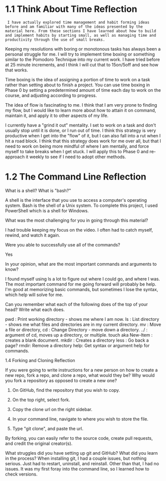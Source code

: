 # 1.1 Think About Time Reflection

     I have actually explored time management and habit forming ideas before and am familiar with many of the ideas presented by the material here. From these sections I have learned about how to build and implement habits by starting small, as well as managing time and productivity through the use of small breaks. 

   Keeping my resolutions with boring or monotonous tasks has always been a personal struggle for me. I will try to implement time boxing or something similar to the Pomodoro Technique into my current work. I have tried before at 25 minute increments, and I think I will cut that to 15on/5off and see how that works.

   Time boxing is the idea of assigning a portion of time to work on a task rather than setting about to finish a project. You can use time boxing in Phase 0 by setting a predetermined amount of time each day to work on the course, and adjusting according to progress.

   The idea of flow is fascinating to me. I think that I am very prone to finding my flow, but I would like to learn more about how to attain it on command, maintain it, and apply it to other aspects of my life. 

   I currently have a "grind it out" mentality. I set to work on a task and don't usually stop until it is done, or I run out of time. I think this strategy is very productive when I get into the "flow" of it, but I can also fall into a rut when I hit a road block. I think that this strategy does work for me over all, but that I need to work on being more mindful of where I am mentally, and force myself to take breaks when I get stuck. I will apply this to Phase 0 and re-approach it weekly to see if I need to adopt other methods.

# 1.2 The Command Line Reflection

What is a shell? What is "bash?"

A shell is the interface that you use to access a computer's operating system. Bash is the shell of a Unix system. To complete this project, I used PowerShell which is a shell for Windows.


What was the most challenging for you in going through this material?

I had trouble keeping my focus on the video. I often had to catch myself, rewind, and watch it again.


Were you able to successfully use all of the commands?

Yes


In your opinion, what are the most important commands and arguments to know?

I found myself using ls a lot to figure out where I could go, and where I was. The most important command for me going forward will probably be help. I'm good at memorizing basic commands, but sometimes I lose the syntax, which help will solve for me.

Can you remember what each of the following does of the top of your head? Write what each does.

pwd : Print working directory - shows me where I am now.
ls : List directory - shows me what files and directories are in my current directory.
mv : Move a file or directory,
cd : Change Directory - move down a directory.
../ : argument of cd, moves up a directory, or multiple.
touch aka New-Item : creates a blank document.
mkdir : Creates a directory
less : Go back a page?
rmdir: Remove a directory
help: Get syntax or argument help for commands.

1.4 Forking and Cloning Reflection

If you were going to write instructions for a new person on how to create a new repo, fork a repo, and clone a repo, what would they be? Why would you fork a repository as opposed to create a new one?

1. On GitHub, find the repository that you wish to copy.

2. On the top right, select fork.

3. Copy the clone url on the right sidebar.

4. In your command line, navigate to where you wish to store the file.

5. Type "git clone", and paste the url.

By forking, you can easily refer to the source code, create pull requests, and credit the original creator(s).

 

What struggles did you have setting up git and GitHub? What did you learn in the process?
When installing git, I had a couple issues, but nothing serious. Just had to restart, uninstall, and reinstall. Other than that, I had no issues. It was my first foray into the command line, so I learned how to check versions.
